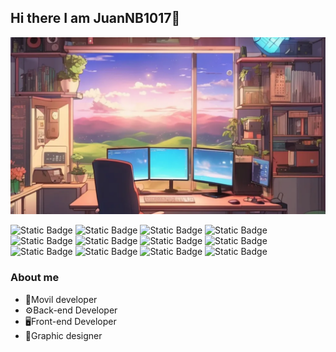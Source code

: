 ## Hi there I am JuanNB1017👋
<img src="./imgBanner.png">

![Static Badge](https://img.shields.io/badge/NPM-yellow?logo=npm)
![Static Badge](https://img.shields.io/badge/NodeJs-green?logo=node.js&logoColor=black)
![Static Badge](https://img.shields.io/badge/PostgreSQL-blue?logo=postgreSQL&logoColor=white)
![Static Badge](https://img.shields.io/badge/React_Native-blue?logo=React)
![Static Badge](https://img.shields.io/badge/React_Js-blue?logo=React)
![Static Badge](https://img.shields.io/badge/Spring_Boot-grey?logo=spring)
![Static Badge](https://img.shields.io/badge/MySQL-blue?logo=MySQL&logoColor=black)
![Static Badge](https://img.shields.io/badge/Angular_15-red?logo=angular)
![Static Badge](https://img.shields.io/badge/Adobe-maroon?logo=adobe)
![Static Badge](https://img.shields.io/badge/Firebvase-orange?logo=firebase)
![Static Badge](https://img.shields.io/badge/MongoDb-white?logo=mongoDb)
![Static Badge](https://img.shields.io/badge/AWS_EC2-gold?logo=AmazonWebServices&logoColor=black)

### About me
* 📱Movil developer
* ⚙️Back-end Developer
* 🖥️Front-end Developer
* 🎨Graphic designer
<!--
**JuanNB1017/JuanNB1017** is a ✨ _special_ ✨ repository because its `README.md` (this file) appears on your GitHub profile.

Here are some ideas to get you started:

- 🔭 I’m currently working on ...
- 🌱 I’m currently learning ...
- 👯 I’m looking to collaborate on ...
- 🤔 I’m looking for help with ...
- 💬 Ask me about ...
- 📫 How to reach me: ...
- 😄 Pronouns: ...
- ⚡ Fun fact: ...
-->
